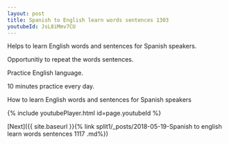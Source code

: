 ```yaml
---
layout: post
title: Spanish to English learn words sentences 1303 
youtubeId: JsL8iMmv7CU
---
```

 
 
Helps to learn English words and sentences for Spanish speakers.

Opportunitiy to repeat the words sentences. 

Practice English language. 
 
10 minutes practice every day. 
 
How to learn English words and sentences for Spanish speakers 
 
{% include youtubePlayer.html id=page.youtubeId %}
 
 
[Next]({{ site.baseurl }}{% link  split1/_posts/2018-05-19-Spanish to english learn words sentences 1117 .md%})
 
